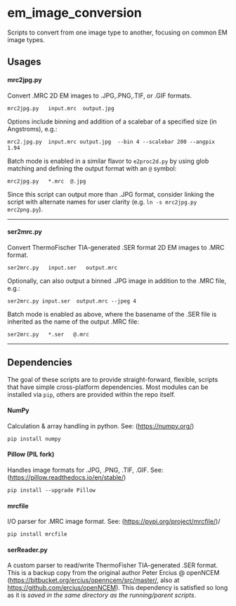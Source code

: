 # em_image_conversion
Scripts to convert from one image type to another, focusing on common EM image types.  

## Usages

#### mrc2jpg.py
Convert .MRC 2D EM images to .JPG,.PNG,.TIF, or .GIF formats.  

`mrc2jpg.py   input.mrc  output.jpg `

Options include binning and addition of a scalebar of a specified size (in Angstroms), e.g.:

`mrc2.jpg.py  input.mrc output.jpg  --bin 4 --scalebar 200 --angpix 1.94`

Batch mode is enabled in a similar flavor to `e2proc2d.py` by using glob matching and defining the output format with an `@` symbol:  

`mrc2jpg.py   *.mrc  @.jpg `

Since this script can output more than .JPG format, consider linking the script with alternate names for user clarity (e.g. `ln -s mrc2jpg.py mrc2png.py`).

-----
#### ser2mrc.py
Convert ThermoFischer TIA-generated .SER format 2D EM images to .MRC format.  

`ser2mrc.py   input.ser   output.mrc `

Optionally, can also output a binned .JPG image in addition to the .MRC file, e.g.:

`ser2mrc.py input.ser  output.mrc --jpeg 4`

Batch mode is enabled as above, where the basename of the .SER file is inherited as the name of the output .MRC file: 

`ser2mrc.py   *.ser   @.mrc `  


---

## Dependencies
The goal of these scripts are to provide straight-forward, flexible, scripts that have simple cross-platform dependencies. Most modules can be installed via `pip`, others are provided within the repo itself. 

#### NumPy
Calculation & array handling in python. See: (https://numpy.org/)

`pip install numpy`

#### Pillow (PIL fork)  
Handles image formats for .JPG, .PNG, .TIF, .GIF. See: (https://pillow.readthedocs.io/en/stable/)  

`pip install --upgrade Pillow`

#### mrcfile   
I/O parser for .MRC image format. See: (https://pypi.org/project/mrcfile/)/

`pip install mrcfile`


#### serReader.py  
A custom parser to read/write ThermoFisher TIA-generated .SER format. This is a backup copy from the original author Peter Ercius @ openNCEM (https://bitbucket.org/ercius/openncem/src/master/, also at https://github.com/ercius/openNCEM). This dependency is satisfied so long as it is *saved in the same directory as the running/parent scripts*. 
